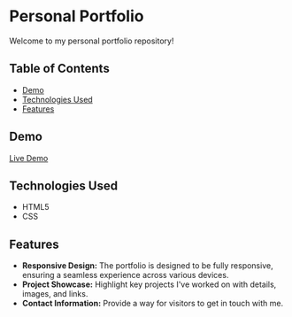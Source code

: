 # Personal Portfolio

Welcome to my personal portfolio repository! 

## Table of Contents
- [Demo](#demo)
- [Technologies Used](#technologies-used)
- [Features](#features)

## Demo

[Live Demo](https://leggw.github.io/Personal-Portfolio/)

## Technologies Used

- HTML5
- CSS

## Features

- **Responsive Design:** The portfolio is designed to be fully responsive, ensuring a seamless experience across various devices.
- **Project Showcase:** Highlight key projects I've worked on with details, images, and links.
- **Contact Information:** Provide a way for visitors to get in touch with me.

